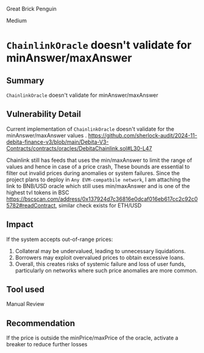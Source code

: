 Great Brick Penguin

Medium

# `ChainlinkOracle` doesn't validate for minAnswer/maxAnswer

## Summary

`ChainlinkOracle` doesn't validate for minAnswer/maxAnswer

## Vulnerability Detail

Current implementation of `ChainlinkOracle` doesn't validate for the minAnswer/maxAnswer values .
https://github.com/sherlock-audit/2024-11-debita-finance-v3/blob/main/Debita-V3-Contracts/contracts/oracles/DebitaChainlink.sol#L30-L47

Chainlink still has feeds that uses the min/maxAnswer to limit the range of values and hence in case of a price crash, These bounds are essential to filter out invalid prices during anomalies or system failures. Since the project plans to deploy in `Any EVM-compatbile network`, I am attaching the link to BNB/USD oracle which still uses min/maxAnswer and is one of the highest tvl tokens in BSC <https://bscscan.com/address/0x137924d7c36816e0dcaf016eb617cc2c92c05782#readContract>, similar check exists for ETH/USD

## Impact
If the system accepts out-of-range prices:
1. Collateral may be undervalued, leading to unnecessary liquidations.
2. Borrowers may exploit overvalued prices to obtain excessive loans.
3. Overall, this creates risks of systemic failure and loss of user funds, particularly on networks where such price anomalies are more common.
## Tool used
Manual Review
## Recommendation
If the price is outside the minPrice/maxPrice of the oracle, activate a breaker to reduce further losses